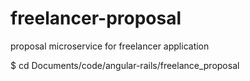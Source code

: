 # freelancer-proposal

proposal microservice for freelancer application

$ cd Documents/code/angular-rails/freelance_proposal
